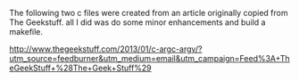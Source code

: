 The following two c files were created from an article originally copied 
from The Geekstuff.  all I did was do some minor enhancements and build a 
makefile.  

http://www.thegeekstuff.com/2013/01/c-argc-argv/?utm_source=feedburner&utm_medium=email&utm_campaign=Feed%3A+TheGeekStuff+%28The+Geek+Stuff%29

